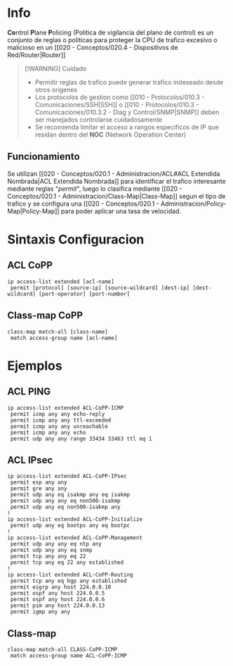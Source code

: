 # Info
**Co**ntrol **P**lane **P**olicing (Politica de vigilancia del plano de control) es un conjunto de reglas o politicas para proteger la CPU de trafico excesivo o malicioso en un [[020 - Conceptos/020.4 - Dispositivos de Red/Router|Router]]

> [!WARNING] Cuidado
> - Permitir reglas de trafico puede generar trafico indeseado desde otros origenes
> - Los protocolos de gestion como [[010 - Protocolos/010.3 - Comunicaciones/SSH|SSH]] o [[010 - Protocolos/010.3 - Comunicaciones/010.3.2 - Diag y Control/SNMP|SNMP]] deben ser manejados controlarse cuidadosamente
> - Se recomienda limitar el acceso a rangos especificos de IP que residan dentro del **NOC** (Network Operation Center)

## Funcionamiento
Se utilizan [[020 - Conceptos/020.1 - Administracion/ACL#ACL Extendida Nombrada|ACL Extendida Nombrada]] para identificar el trafico interesante mediante reglas "*permit*", luego lo clasifica mediante [[020 - Conceptos/020.1 - Administracion/Class-Map|Class-Map]] segun el tipo de trafico y se configura una [[020 - Conceptos/020.1 - Administracion/Policy-Map|Policy-Map]] para poder aplicar una tasa de velocidad.

# Sintaxis Configuracion
## ACL CoPP
```
ip access-list extended [acl-name]
 permit [protocol] [source-ip] [source-wildcard] [dest-ip] [dest-wildcard] [port-operator] [port-number]
```

## Class-map CoPP
```
class-map match-all [class-name]
 match access-group name [acl-name]
```

# Ejemplos
## ACL PING
```
ip access-list extended ACL-CoPP-ICMP
 permit icmp any any echo-reply
 permit icmp any any ttl-exceeded
 permit icmp any any unreachable
 permit icmp any any echo
 permit udp any any range 33434 33463 ttl eq 1
```
## ACL IPsec
```
ip access-list extended ACL-CoPP-IPsec
 permit esp any any
 permit gre any any
 permit udp any eq isakmp any eq isakmp
 permit udp any any eq non500-isakmp
 permit udp any eq non500-isakmp any
!
ip access-list extended ACL-CoPP-Initialize
 permit udp any eq bootps any eq bootpc
!
ip access-list extended ACL-CoPP-Management
 permit udp any any eq ntp any
 permit udp any any eq snmp
 permit tcp any any eq 22
 permit tcp any eq 22 any established
!
ip access-list extended ACL-CoPP-Routing
 permit tcp any eq bgp any established
 permit eigrp any host 224.0.0.10
 permit ospf any host 224.0.0.5
 permit ospf any host 224.0.0.6
 permit pim any host 224.0.0.13
 permit igmp any any
```

## Class-map
```
class-map match-all CLASS-CoPP-ICMP
 match access-group name ACL-CoPP-ICMP
```

